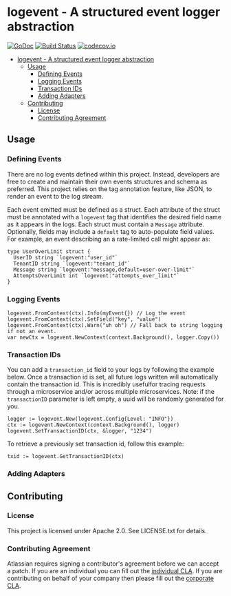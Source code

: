<a id="markdown-logevent---a-structured-event-logger-abstraction" name="logevent---a-structured-event-logger-abstraction"></a>
# logevent - A structured event logger abstraction
[![GoDoc](https://godoc.org/github.com/asecurityteam/logevent?status.svg)](https://godoc.org/github.com/asecurityteam/logevent)
[![Build Status](https://travis-ci.com/asecurityteam/logevent.png?branch=master)](https://travis-ci.com/asecurityteam/logevent)
[![codecov.io](https://codecov.io/github/asecurityteam/logevent/coverage.svg?branch=master)](https://codecov.io/github/asecurityteam/logevent?branch=master)
<!-- TOC -->

- [logevent - A structured event logger abstraction](#logevent---a-structured-event-logger-abstraction)
  - [Usage](#usage)
    - [Defining Events](#defining-events)
    - [Logging Events](#logging-events)
    - [Transaction IDs](#transaction-ids)
    - [Adding Adapters](#adding-adapters)
  - [Contributing](#contributing)
    - [License](#license)
    - [Contributing Agreement](#contributing-agreement)

<!-- /TOC -->

<a id="markdown-usage" name="usage"></a>
## Usage

<a id="markdown-defining-events" name="defining-events"></a>
### Defining Events

There are no log events defined within this project. Instead, developers
are free to create and maintain their own events structures and schema as
preferred. This project relies on the tag annotation feature, like JSON, to
render an event to the log stream.

Each event emitted must be defined as a struct. Each attribute of the
struct must be annotated with a `logevent` tag that identifies the desired
field name as it appears in the logs. Each struct must contain a `Message`
attribute. Optionally, fields may include a `default` tag to auto-populate
field values. For example, an event describing an a rate-limited call might
appear as:

```golang
type UserOverLimit struct {
  UserID string `logevent:"user_id"`
  TenantID string `logevent:"tenant_id"`
  Message string `logevent:"message,default=user-over-limit"`
  AttemptsOverLimit int `logevent:"attempts_over_limit"`
}
```

<a id="markdown-logging-events" name="logging-events"></a>
### Logging Events

```golang
logevent.FromContext(ctx).Info(myEvent{}) // Log the event
logevent.FromContext(ctx).SetField("key", "value")
logevent.FromContext(ctx).Warn("uh oh") // Fall back to string logging if not an event.
var newCtx = logevent.NewContext(context.Background(), logger.Copy())
```

<a id="markdown-transaction-ids" name="transaction-ids"></a>
### Transaction IDs

You can add a `transaction_id` field to your logs by following the example below.
Once a transaction id is set, all future logs written will automatically contain the transaction id.
This is incredibly usefulfor tracing requests through a microservice and/or across multiple microservices.
Note: if the `transactionID` parameter is left empty, a uuid will be randomly generated for you.
```golang
logger := logevent.New(logevent.Config{Level: "INFO"})
ctx := logevent.NewContext(context.Background(), logger)
logevent.SetTransactionID(ctx, &logger, "1234")
```


To retrieve a previously set transaction id, follow this example:
```golang
txid := logevent.GetTransactionID(ctx)
```

<a id="markdown-adding-adapters" name="adding-adapters"></a>
### Adding Adapters

<a id="markdown-contributing" name="contributing"></a>
## Contributing

<a id="markdown-license" name="license"></a>
### License

This project is licensed under Apache 2.0. See LICENSE.txt for details.

<a id="markdown-contributing-agreement" name="contributing-agreement"></a>
### Contributing Agreement

Atlassian requires signing a contributor's agreement before we can accept a
patch. If you are an individual you can fill out the
[individual CLA](https://na2.docusign.net/Member/PowerFormSigning.aspx?PowerFormId=3f94fbdc-2fbe-46ac-b14c-5d152700ae5d).
If you are contributing on behalf of your company then please fill out the
[corporate CLA](https://na2.docusign.net/Member/PowerFormSigning.aspx?PowerFormId=e1c17c66-ca4d-4aab-a953-2c231af4a20b).
